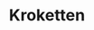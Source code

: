 ---
layout: recipe
title: Kroketten
vegan: false
image: kroketten.jpg
dish: Beilagen

tags:
- Beilage

categories: Beilagen

ingredients:
- 500g Kartoffeln
- 2 Eier
- 20g Kartoffelstärke
- 20g Butter oder Margarine
- Salz
- Pfeffer
- Semmelbrösel
- Öl
- (optional) Muskat

directions:
- Die Kartoffeln kochen, danach schälen und durch eine Kartoffelpresse drücken. Die Kartoffelmasse auskühlen lassen.

- Das Eigelb mit Stärkemehl, Butter oder Margarine sowie Salz, Pfeffer und Muskat nach Geschmack mischen. Aus dem Teig kleine Kroketten formen. Dabei zuerst ein kleines Knödelchen formen, dann rollen und die Enden leicht andrücken. Diese im Eiweiß und danach in Semmelbröseln wälzen.

- Die panierten Kroketten in heißem Fett schwimmend bzw in der Friteuse backen, bis sie die gewünschte Farbe erreicht haben.

durations:
    prepTime: 20min
    cookTime: 30min
    totalTime: 50min

source: https://www.chefkoch.de/rezepte/407831130368154/Kroketten-selbstgemacht.html
---